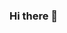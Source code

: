 ### Hi there 👋

<!--
**rohitya8856/rohitya8856** is a ✨ _special_ ✨ repository because its `README.md` (this file) appears on your GitHub profile.

Here are some ideas to get you started:

- 🔭 I’m currently working on Automation Testing
- 🌱 I’m currently learning DSA 
- 👯 I’m looking to collaborate on Blockchain Projects
- 💬 Ask me about Problem Solving.
- 📫 How to reach me: https://www.linkedin.com/in/rohit-singh-3837111a1/.
- ⚡ Fun fact: MorningCoder :)
![](https://komarev.com/ghpvc/?username=your-rohitya8856&style=flat-square)

